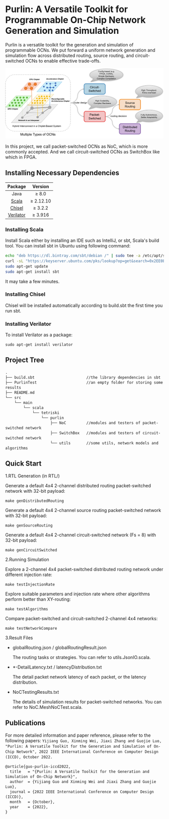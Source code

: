 Purlin: A Versatile Toolkit for Programmable On-Chip Network Generation and Simulation
=====================

Purlin is a versatile toolkit for the generation and simulation of programmable OCNs.
We put forward a uniform network generation and simulation flow across distributed
routing, source routing, and circuit-switched OCNs to enable effective
trade-offs.

![avatar](fig/multiple-routers.png)

In this project, we call packet-switched OCNs as NoC, which is more commonly accepted.
And we call circuit-switched OCNs as SwitchBox like which in FPGA.


## Installing Necessary Dependencies

|  Package  |  Version  |
|  :----: | :----: |
| Java  | ≥ 8.0 |
| [Scala](https://www.scala-lang.org/download/)  | ≥ 2.12.10 |
| [Chisel](https://github.com/freechipsproject/chisel3)  | ≥ 3.2.2 |
| [Verilator](https://www.veripool.org/wiki/verilator)  | ≥ 3.916 |

### Installing Scala
Install Scala either by installing an IDE such as IntelliJ, or sbt, Scala's build tool.
You can install sbt in Ubuntu using following command:
 ```Bash
 echo "deb https://dl.bintray.com/sbt/debian /" | sudo tee -a /etc/apt/sources.list.d/sbt.list
 curl -sL "https://keyserver.ubuntu.com/pks/lookup?op=get&search=0x2EE0EA64E40A89B84B2DF73499E82A75642AC823" | sudo apt-key add
 sudo apt-get update
 sudo apt-get install sbt
 ```

It may take a few minutes.

### Installing Chisel
Chisel will be installed automatically according to build.sbt the first time you run sbt.

### Installing Verilator

To install Verilator as a package:
``` shell
sudo apt-get install verilator
``` 

## Project Tree

```
.
├── build.sbt                       //the library dependencies in sbt
├── PurlinTest                      //an empty folder for storing some results
├── README.md 
└── src
    └── main
        └── scala
            └── tetriski
                └── purlin
                    ├── NoC         //modules and testers of packet-switched network
                    ├── SwitchBox   //modules and testers of circuit-switched network
                    └── utils       //some utils, network models and algorithms
```


## Quick Start

1.RTL Generation (in RTL/)

Generate a default 4x4 2-channel distributed routing packet-switched network with 32-bit payload:
``` shell
make genDistributedRouting
``` 

Generate a default 4x4 2-channel source routing packet-switched network with 32-bit payload:
``` shell
make genSourceRouting
``` 

Generate a default 4x4 2-channel circuit-switched network (Fs = 8) with 32-bit payload:
``` shell
make genCircuitSwitched
``` 

2.Running Simulation

Explore a 2-channel 4x4 packet-switched distributed routing network under different injection rate:
``` shell
make testInjectionRate
``` 

Explore suitable parameters and injection rate where other algorithms perform better than XY-routing:
``` shell
make testAlgorithms
``` 

Compare packet-switched and circuit-switched 2-channel 4x4 networks:
``` shell
make testNetworkCompare
``` 
 

3.Result Files

- globalRouting.json / globalRoutingResult.json
   
     The routing tasks or strategies.
        You can refer to utils.JsonIO.scala.

- *-DetailLatency.txt / latencyDistribution.txt

     The detail packet network latency of each packet, or the latency distribution.

- NoCTestingResults.txt

     The details of simulation results for packet-switched networks.
You can refer to NoC.MeshNoCTest.scala.

## Publications

For more detailed information and paper reference, please refer to the following papers:
`Yijiang Guo, Xinming Wei, Jiaxi Zhang and Guojie Luo, 
"Purlin: A Versatile Toolkit for the Generation and Simulation of On-Chip Network",
2022 IEEE International Conference on Computer Design (ICCD), October 2022.`
```
@article{guo-purlin-iccd2022,
  title   = "{Purlin: A Versatile Toolkit for the Generation and Simulation of On-Chip Network}",
  author  = {Yijiang Guo and Xinming Wei and Jiaxi Zhang and Guojie Luo},
  journal = {2022 IEEE International Conference on Computer Design (ICCD)},
  month   = {October},
  year    = {2022},
} 
```



